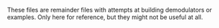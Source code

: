 These files are remainder files with attempts at building demodulators or examples. Only here for reference, but they might not be useful at all.

